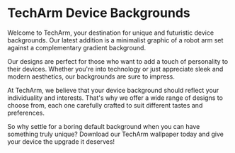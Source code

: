 <!--font:Montserrat-->

# TechArm Device Backgrounds

Welcome to TechArm, your destination for unique and futuristic device backgrounds. Our latest addition is a minimalist graphic of a robot arm set against a complementary gradient background.

Our designs are perfect for those who want to add a touch of personality to their devices. Whether you're into technology or just appreciate sleek and modern aesthetics, our backgrounds are sure to impress.

At TechArm, we believe that your device background should reflect your individuality and interests. That's why we offer a wide range of designs to choose from, each one carefully crafted to suit different tastes and preferences.

So why settle for a boring default background when you can have something truly unique? Download our TechArm wallpaper today and give your device the upgrade it deserves!

<!--

Write me markdown content of website with wallpaper:

"A wallpaper with a simple graphic of a robot arm, against a gradient background of two complementary colors."

The header of the page should not be copy of the text but rather a real content of the website which is using this wallpaper.


---


# RoboWallpaper

Welcome to RoboWallpaper, your source for unique and eye-catching wallpapers! Our latest addition is a wallpaper featuring a simple graphic of a robot arm, set against a gradient background of two complementary colors. 

This wallpaper is perfect for anyone who loves technology and wants to add a touch of futuristic style to their device's screen. The clean lines and bold colors make it stand out, while the minimalistic design ensures that it won't be too distracting.

Whether you're looking to spruce up your desktop or give your phone a fresh new look, our RoboWallpaper is sure to impress. Download it today and see for yourself!


---


Heading should not include word "wallpaper". The website should not be about the wallpaper itself, wallpaper is just a related background, rewrite whole content.


---


# TechArm - A Futuristic Touch for Your Screen

Welcome to TechArm, your go-to destination for futuristic and unique device backgrounds. Our latest addition is a minimalist yet eye-catching graphic of a robot arm, set against a gradient background of two complementary colors.

This design is perfect for anyone who loves technology and wants to add a touch of the future to their device's screen. The clean lines and bold colors make it stand out, while the simplicity ensures that it won't be too distracting.

At TechArm, we believe that your device background should reflect your personality and interests. That's why we offer a wide range of designs to choose from, each one carefully crafted to suit different tastes and preferences.

Whether you're looking for something sleek and modern or quirky and fun, we've got you covered. So why settle for a boring default background when you can have a stunning and unique design? Download our TechArm wallpaper today and give your device the upgrade it deserves!


---


Heading is too long, rewrite whole content.


---


# TechArm - Futuristic Device Backgrounds

Welcome to TechArm, where we specialize in providing unique and futuristic device backgrounds. Our latest addition features a minimalist graphic of a robot arm set against a gradient background of two complementary colors.

Our designs are perfect for those who want to add a touch of personality to their devices. Whether you're into technology or just appreciate sleek and modern aesthetics, our backgrounds are sure to impress.

At TechArm, we believe that your device background should be an extension of your personality and interests. That's why we offer a wide range of designs to choose from, each one carefully crafted to suit different tastes and preferences.

So why settle for a boring default background when you can have something truly unique? Download our TechArm wallpaper today and give your device the upgrade it deserves!


---


Heading is too long, rewrite whole content.


---


# TechArm - Futuristic Device Backgrounds

Welcome to TechArm, your destination for unique and futuristic device backgrounds. Our latest addition is a minimalist graphic of a robot arm set against a complementary gradient background.

Our designs are perfect for those who want to add a touch of personality to their devices. Whether you're into technology or just appreciate sleek and modern aesthetics, our backgrounds are sure to impress.

At TechArm, we believe that your device background should reflect your individuality and interests. That's why we offer a wide range of designs to choose from, each one carefully crafted to suit different tastes and preferences.

So why settle for a boring default background when you can have something truly unique? Download our TechArm wallpaper today and give your device the upgrade it deserves!


---


Write me a Google font which is best fitting for the website.

Pick from the list:
- Alegreya
- Open Sans
- Orbitron
- Lobster
- Montserrat
- Roboto
- IBM Plex Sans
- Dancing Script
- Barlow Condensed
- Playfair Display
- Inter
- Exo 2
- Poppins
- Lato
- Futura
- Raleway
- Great Vibes


Write just the font name nothing else.


---


Montserrat

-->
